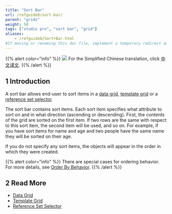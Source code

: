 ```yaml
---
title: "Sort Bar"
url: /refguide8/sort-bar/
parent: "grids"
weight: 50
tags: ["studio pro", "sort bar", "grid"]
aliases:
    - /refguide8/Sort+Bar.html
#If moving or renaming this doc file, implement a temporary redirect and let the respective team know they should update the URL in the product. See Mapping to Products for more details.
---
```


{{% alert color="info" %}}
<img src="/attachments/china.png" style="display: inline-block; margin: 0" /> For the Simplified Chinese translation, click [中文译文](https://cdn.mendix.tencent-cloud.com/documentation/refguide8/sort-bar.pdf).
{{% /alert %}}

## 1 Introduction

A sort bar allows end-user to sort items in a [data grid](/refguide8/data-grid/), [template grid](/refguide8/template-grid/) or a [reference set selector](/refguide8/reference-set-selector/). 

The sort bar contains sort items. Each sort item specifies what attribute to sort on and in what direction (ascending or descending). First, the contents of the grid are sorted on the first item. If two rows are the same with respect to this sort item, the second item will be used, and so on. For example, if you have sort items for name and age and two people have the same name they will be sorted on their age.

If you do not specify any sort items, the objects will appear in the order in which they were created.

{{% alert color="info" %}}
There are special cases for ordering behavior. For more details, see [Order By Behavior](/refguide8/ordering-behavior/).
{{% /alert %}}

## 2 Read More

* [Data Grid](/refguide8/data-grid/)
* [Template Grid](/refguide8/template-grid/)
* [Reference Set Selector](/refguide8/reference-set-selector/)
